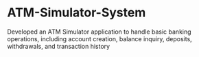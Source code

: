 # ATM-Simulator-System
Developed an ATM Simulator application to handle basic banking operations, including account creation, balance inquiry, deposits, withdrawals, and transaction history
